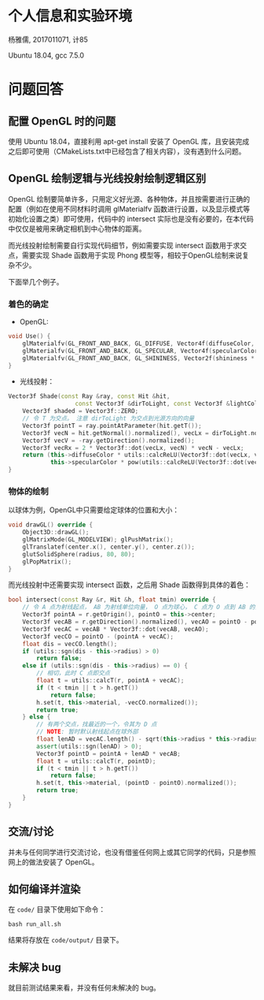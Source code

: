 # 个人信息和实验环境

杨雅儒, 2017011071, 计85

Ubuntu 18.04, gcc 7.5.0

# 问题回答

## 配置 OpenGL 时的问题

使用 Ubuntu 18.04，直接利用  apt-get install 安装了 OpenGL 库，且安装完成之后即可使用（CMakeLists.txt中已经包含了相关内容），没有遇到什么问题。

## OpenGL 绘制逻辑与光线投射绘制逻辑区别

OpenGL 绘制要简单许多，只用定义好光源、各种物体，并且按需要进行正确的配置（例如在使用不同材料时调用 glMaterialfv 函数进行设置，以及显示模式等初始化设置之类）即可使用，代码中的 intersect 实际也是没有必要的，在本代码中仅仅是被用来确定相机到中心物体的距离。

而光线投射绘制需要自行实现代码细节，例如需要实现 intersect 函数用于求交点，需要实现 Shade 函数用于实现 Phong 模型等，相较于OpenGL绘制来说复杂不少。

下面举几个例子。

### 着色的确定

* OpenGL:

```C++
void Use() {
    glMaterialfv(GL_FRONT_AND_BACK, GL_DIFFUSE, Vector4f(diffuseColor, 1.0f));
    glMaterialfv(GL_FRONT_AND_BACK, GL_SPECULAR, Vector4f(specularColor, 1.0f));
    glMaterialfv(GL_FRONT_AND_BACK, GL_SHININESS, Vector2f(shininess * 4.0, 1.0f));
}
```

* 光线投射：

```C++
Vector3f Shade(const Ray &ray, const Hit &hit,
                   const Vector3f &dirToLight, const Vector3f &lightColor) {
    Vector3f shaded = Vector3f::ZERO;
    // 令 T 为交点。 注意 dirToLight 为交点到光源方向的向量
    Vector3f pointT = ray.pointAtParameter(hit.getT());
    Vector3f vecN = hit.getNormal().normalized(), vecLx = dirToLight.normalized();
    Vector3f vecV = -ray.getDirection().normalized();
    Vector3f vecRx = 2 * Vector3f::dot(vecLx, vecN) * vecN - vecLx;
    return (this->diffuseColor * utils::calcReLU(Vector3f::dot(vecLx, vecN)) +
            this->specularColor * pow(utils::calcReLU(Vector3f::dot(vecV, vecRx)), this->shininess)) * lightColor;
}
```

### 物体的绘制

以球体为例，OpenGL中只需要给定球体的位置和大小：

```C++
void drawGL() override {
    Object3D::drawGL();
    glMatrixMode(GL_MODELVIEW); glPushMatrix();
    glTranslatef(center.x(), center.y(), center.z());
    glutSolidSphere(radius, 80, 80);
    glPopMatrix();
}
```

而光线投射中还需要实现 intersect 函数，之后用 Shade 函数得到具体的着色：

```C++
bool intersect(const Ray &r, Hit &h, float tmin) override {
    // 令 A 点为射线起点， AB 为射线单位向量， O 点为球心， C 点为 O 点到 AB 的垂足
    Vector3f pointA = r.getOrigin(), pointO = this->center;
    Vector3f vecAB = r.getDirection().normalized(), vecAO = pointO - pointA;
    Vector3f vecAC = vecAB * Vector3f::dot(vecAB, vecAO);
    Vector3f vecCO = pointO - (pointA + vecAC);
    float dis = vecCO.length();
    if (utils::sgn(dis - this->radius) > 0)
        return false;
    else if (utils::sgn(dis - this->radius) == 0) {
        // 相切，此时 C 点即交点
        float t = utils::calcT(r, pointA + vecAC);
        if (t < tmin || t > h.getT())
            return false;
        h.set(t, this->material, -vecCO.normalized());
        return true;
    } else {
        // 有两个交点，找最近的一个，令其为 D 点
        // NOTE: 暂时默认射线起点在球外部
        float lenAD = vecAC.length() - sqrt(this->radius * this->radius - vecCO.squaredLength());
        assert(utils::sgn(lenAD) > 0);
        Vector3f pointD = pointA + lenAD * vecAB;
        float t = utils::calcT(r, pointD);
        if (t < tmin || t > h.getT())
            return false;
        h.set(t, this->material, (pointD - pointO).normalized());
        return true;
    }
}
```

## 交流/讨论

并未与任何同学进行交流讨论，也没有借鉴任何网上或其它同学的代码，只是参照网上的做法安装了 OpenGL。

## 如何编译并渲染

在 ``code/`` 目录下使用如下命令：

```
bash run_all.sh
```

结果将存放在 ``code/output/`` 目录下。

## 未解决 bug

就目前测试结果来看，并没有任何未解决的 bug。
